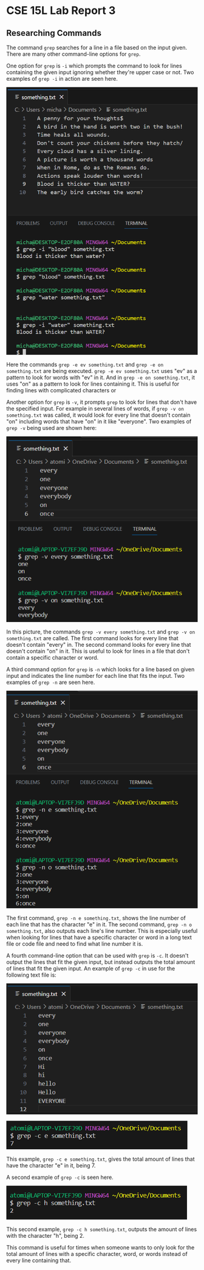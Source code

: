 # CSE 15L Lab Report 3

## Researching Commands
The command `grep` searches for a line in a file based on the input given. There are many other command-line options for `grep`. 

One option for `grep` is `-i` which prompts the command to look for lines containing the given input ignoring whether they're upper case or not. Two examples of `grep -i` in action are seen here.

![Image](Code_0510_1720_45.png)

Here the commands `grep -e ev something.txt` and `grep -e on something.txt` are being executed. `grep -e ev something.txt` uses "ev" as a pattern to look for words with "ev" in it. And in `grep -e on something.txt`, it uses "on" as a pattern to look for lines containing it. This is useful for finding lines with complicated characters or 

Another option for `grep` is `-v`, it prompts `grep` to look for lines that don't have the specified input. For example in several lines of words, if `grep -v on something.txt` was called, it would look for every line that doesn't contain "on" including words that have "on" in it like "everyone". Two examples of `grep -v` being used are shown here:

![Image](Code_0509_015318.png)

In this picture, the commands `grep -v every something.txt` and `grep -v on something.txt` are called. The first command looks for every line that doesn't contain "every" in. The second command looks for every line that doesn't contain "on" in it. This is useful to look for lines in a file that don't contain a specific character or word.

A third command option for `grep` is `-n` which looks for a line based on given input and indicates the line number for each line that fits the input. Two examples of `grep -n` are seen here.

![Image](Code_0509_015500.png)

The first command, `grep -n e something.txt`, shows the line number of each line that has the character "e" in it. The second command, `grep -n o something.txt`, also outputs each line's line number. This is especially useful when looking for lines that have a specific character or word in a long text file or code file and need to find what line number it is.

A fourth command-line option that can be used with `grep` is `-c`. It doesn't output the lines that fit the given input, but instead outputs the total amount of lines that fit the given input. An example of `grep -c` in use for the following text file is:

![Image](Code_0509_015929.png)

![Image](Code_0509_015912.png)

This example, `grep -c e something.txt`, gives the total amount of lines that have the character "e" in it, being 7.

A second example of `grep -c` is seen here.

![Image](Code_0509_015915.png)

This second example, `grep -c h something.txt`, outputs the amount of lines with the character "h", being 2.

This command is useful for times when someone wants to only look for the total amount of lines with a specific character, word, or words instead of every line containing that.




